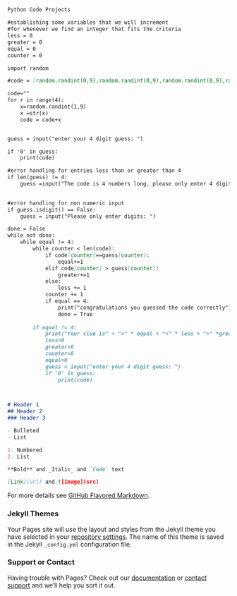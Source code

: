 ## 





### 

```markdown
Python Code Projects

#establishing some variables that we will increment
#for whenever we find an integer that fits the criteria
less = 0
greater = 0
equal = 0
counter = 0

import random 

#code = [random.randint(0,9),random.randint(0,9),random.randint(0,9),random.randint(0,9)]

code=""
for r in range(4):
    x=random.randint(1,9)
    x =str(x)
    code = code+x


guess = input("enter your 4 digit guess: ")

if '0' in guess:
    print(code)

#error handling for entries less than or greater than 4
if len(guess) != 4:
    guess =input("The code is 4 numbers long, please only enter 4 digits: ")
    

#error handling for non numeric input
if guess.isdigit() == False:
    guess = input("Please only enter digits: ")

done = False
while not done:
    while equal != 4:
        while counter < len(code):
            if code[counter]==guess[counter]:
                equal+=1
            elif code[counter] > guess[counter]:
                greater+=1
            else:
                less += 1
            counter += 1
            if equal == 4:
                print("congratulations you guessed the code correctly")
                done = True
            
        if equal != 4:
            print("Your clue is" + "=" * equal + "<" * less + ">" *greater)
            less=0
            greater=0
            counter=0
            equal=0
            guess = input("enter your 4 digit guess: ")
            if '0' in guess:
                print(code)



# Header 1
## Header 2
### Header 3

- Bulleted
- List

1. Numbered
2. List

**Bold** and _Italic_ and `Code` text

[Link](url) and ![Image](src)
```

For more details see [GitHub Flavored Markdown](https://guides.github.com/features/mastering-markdown/).

### Jekyll Themes

Your Pages site will use the layout and styles from the Jekyll theme you have selected in your [repository settings](https://github.com/Cofonez/cofonez.github.io/settings). The name of this theme is saved in the Jekyll `_config.yml` configuration file.

### Support or Contact

Having trouble with Pages? Check out our [documentation](https://help.github.com/categories/github-pages-basics/) or [contact support](https://github.com/contact) and we’ll help you sort it out.
